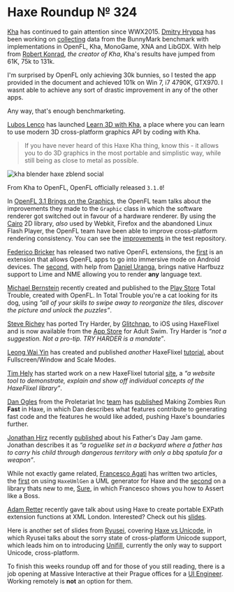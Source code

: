 [_template]: ../templates/roundup.html
[date]: / "2015-06-13 10:43:00"
[modified]: / "2015-06-18 12:11:00"
[published]: / "2015-06-18 12:30:00"
[“”]: a ""
# Haxe Roundup № 324

[Kha][l1] has continued to gain attention since WWX2015. [Dmitry Hryppa][tw1]
has been working on [collecting][l2] data from the BunnyMark benchmark with
implementations in OpenFL, Kha, MonoGame, XNA and LibGDX. With help from 
[Robert Konrad][tw2], _the creator of Kha_, Kha's results have jumped from 
61K, 75k to 131k.

I'm surprised by OpenFL only achieving 30k bunnies, so I tested
the app provided in the document and achieved 101k on Win 7, i7 4790K, GTX970. I wasnt
able to achieve any sort of drastic improvement in any of the other apps.

Any way, that's enough benchmarketing.

[Lubos Lenco][tw3] has launched [Learn 3D with Kha][l3], a place where you can learn
to use modern 3D cross-platform graphics API by coding with Kha.

> If you have never heard of this Haxe Kha thing, know this - 
it allows you to do 3D graphics in the most portable and simplistic way, 
while still being as close to metal as possible.

![kha blender haxe zblend social](/img/324/zblend.png "Whee! A minimalistic 3D game built with ZBlend (Kha + Blender) coming soon by @luboslenco")

From Kha to OpenFL, OpenFL officially released `3.1.0`! 

In [OpenFL 3.1 Brings on the Graphics][l4], the OpenFL team talks about
the improvements they made to the `Graphic` class in which the software renderer got switched out in favour of a hardware renderer. By using the [Cairo][l5] 2D library,
_also_ used by Webkit, Firefox and the abandoned Linux Flash Player, the OpenFL 
team have been able to improve cross-platform rendering consistency. You can see the 
[improvements][l6] in the test repository.

[Federico Bricker][tw4] has released two native OpenFL extensions, the [first][l7]
is an extension that allows OpenFL apps to go into immersive mode on Android devices.
The [second][l8], with help from [Daniel Uranga][gh1], brings native Harfbuzz support
to Lime and NME allowing you to render **any** language text.

[Michael Bernstein][gh2] recently created and published to the [Play Store][l10]
Total Trouble, created with OpenFL. In Total Trouble you're a cat looking for its
dog, using _“all of your skills to swipe away to reorganize the tiles, discover 
the picture and unlock the puzzles”_.

[Steve Richey][tw5] has ported Try Harder, by [Glitchnap][tw6], to iOS using
HaxeFlixel and is now available from the [App Store][l9] for Adult Swim. Try Harder
is _“not a suggestion. Not a pro-tip. TRY HARDER is a mandate”_.

[Leong Wai Yin][tw7] has created and published _another_ HaxeFlixel [tutorial][l11],
about Fullscreen/Window and Scale Modes.

[Tim Hely][tw8] has started work on a new HaxeFlixel tutorial [site][l12], a 
_“a website tool to demonstrate, explain and show off individual concepts of the 
HaxeFlixel library”_.

[Dan Ogles][tw10] from the Proletariat Inc [team][tw11] has [published][l16]
Making Zombies Run **Fast** in Haxe, in which Dan describes what features
contribute to generating fast code and the features he would like added,
pushing Haxe's boundaries further.

[Jonathan Hirz][tw12] recently [published][l17] about his Father's Day Jam
game. Jonathan describes it as _“a roguelike set in a 
backyard where a father has to carry his child through dangerous territory 
with only a bbq spatula for a weapon”_.

While not exactly game related, [Francesco Agati][tw9] has written two articles,
the [first][l13] on using `HaxeUmlGen` a UML generator for Haxe and the [second][l14]
on a library thats new to me, [Sure][l15], in which Francesco shows you how to
Assert like a Boss.

[Adam Retter][tw13] recently gave talk about using Haxe to create portable EXPath
extension functions at XML London. Interested? Check out his [slides][l18].

Here is another set of slides from [Ryusei][tw14], covering [Haxe vs Unicode][l19],
in which Ryusei talks about the sorry state of cross-platform Unicode support,
which leads him on to introducing [Unifill][l20], currently the only way to
support Unicode, cross-platform.

To finish this weeks roundup off and for those of you still reading,
there is a job opening at Massive Interactive at their Prague offices for a
[UI Engineer][l21]. Working remotely is **not** an option for them.

[gh2]: https://github.com/mrb1778 "@mrb1778"
[gh1]: https://github.com/DanielUranga "@DanielUranga"

[tw14]: https://twitter.com/mandel59 "@mandel59"
[tw13]: https://twitter.com/adamretter "@adamretter"
[tw12]: https://twitter.com/jonathanhirz "@jonathanhirz"
[tw11]: https://twitter.com/proletariat_inc "@proletariat_inc"
[tw10]: https://twitter.com/dogles "@dogles"
[tw9]: https://twitter.com/sa_su_ke "@sa_su_ke"
[tw8]: https://twitter.com/SeiferTim "@SeiferTim"
[tw7]: https://twitter.com/laxa88 "@laxa88"
[tw6]: https://twitter.com/glitchnap "@glitchnap"
[tw5]: https://twitter.com/thesteverichey "@thesteverichey"
[tw4]: https://twitter.com/fbricker "@fbricker"
[tw3]: https://twitter.com/luboslenco "@luboslenco"
[tw2]: https://twitter.com/robdangerous "@robdangerous"
[tw1]: https://twitter.com/dmitryhryppa "@dmitryhryppa"

[l21]: https://twitter.com/jozefchutka/status/609329495972147200 "Massive Interactive Prague Job"
[l20]: https://github.com/mandel59/unifill "Haxe Unicode Support on GitHub"
[l19]: http://www.slideshare.net/ryuseimandel59/haxe-vs-unicode-english "Haxe vs Unicode Slides"
[l18]: http://slides.com/adamretter/portable-expath-extension-functions#/ "Portable EXPath Extension Functions with Haxe"
[l17]: http://jonathanhirz.com/fathersdayjam-roguelike/ "Fathers Day Jam - Rogue like"
[l16]: http://proletariat.com/blog/2015/06/11/making-zombies-run-fast-haxe/ "Making Zombies Run FAST in Haxe"
[l15]: https://github.com/nadako/sure "Sure on GitHub"
[l14]: https://medium.com/@sa_su_ke/sure-assert-like-a-boss-1747b244e7a1 "Sure - Assert like a Boss"
[l13]: https://medium.com/@sa_su_ke/haxeumlgen-uml-generator-fox-haxe-d552dca7c681 "UML Generator for Haxe"
[l12]: https://github.com/SeiferTim/haxeflixel-mechanics "HaxeFlixel Mechanics on GitHub"
[l11]: http://coinflipstudios.com/devblog/?p=418 "HaxeFlixel tutorial = Fullscreen / Window & Scale Modes"
[l10]: https://play.google.com/store/apps/details?id=com.nachofries.totaltrouble "Total Trouble on the Google Play Store"
[l9]: https://itunes.apple.com/app/id963759536 "Try Harder by Adult Swim"
[l8]: https://github.com/DanielUranga/extension-harfbuzz "Harfbuzz for OpenFL on GitHub"
[l7]: https://github.com/fbricker/extension-android-immersive "OpenFL Immersive Mode for Android on GitHub"
[l6]: https://github.com/tocsick/openfl-test-graphics "OpenFL Graphic Tests on GitHub"
[l5]: http://cairographics.org/ "Cairo Graphics - 2D Graphics Library"
[l4]: http://www.openfl.org/blog/2015/06/08/openfl-3-1-brings-on-the-graphics/ "OpenFL 3.1 Brings on the Graphics"
[l3]: http://luboslenco.com/kha3d/ "Learn 3D with Kha"
[l2]: https://docs.google.com/document/d/1I8RcCnyysk_00tYNhOIRTHIWK5NOew2ghVPoa6xs758/edit "Game Framework BunnyMark FPS comparision"
[l1]: http://tech.ktxsoftware.com/ "Kha Framework"

